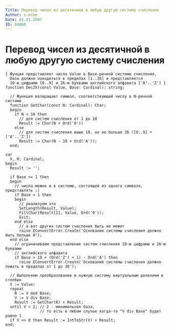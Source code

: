 ```yaml
---
Title: Перевод чисел из десятичной в любую другую систему счисления
Author: s-mike
Date: 01.01.2007
ID: 04060
---
```



Перевод чисел из десятичной в любую другую систему счисления
============================================================

    { Фунция представляет число Value в Base-ричной системе счисления,
      Base должно находиться в пределах [1..36] и представляется
      10-ю цифрами [0..9] и 26-ю буквами английского алфавита ['A'..'Z'] }
    function Dec2X(const Value, Base: Cardinal): string;
     
      // Функция возвращает символ, соответствующий числу в N-ричной системе
      function GetChar(const N: Cardinal): Char;
      begin
        if N < 10 then
          // для систем счисления от 1 до 10
          Result := Char(N + Ord('0'))
        else
          // для систем счисления выше 10, но не больше 36 ([0..9] + ['A'..'Z'])
          Result := Char(N - 10 + Ord('A'));
      end;
     
    var
      V, R: Cardinal;
    begin
      Result := '';
     
      if Base <= 1 then
      begin
        // числа можно и в системе, состоящей из одного символа, представлять ;)
        if Base = 1 then
        begin
          // реализуем это
          SetLength(Result, Value);
          FillChar(Result[1], Value, Ord('0'));
          Exit;
        end else
          // а вот других систем счисления быть не может
          raise EConvertError.Create('Основание системы счисления должно быть больше 0');
      end else
        // ограничиваем представление систем счисления 10-ю цифрами и 26-ю буквами
        // английского алфавита
        if Base > 10 + (Ord('Z') + 1) - Ord('A') then
          raise EConvertError.Create('Основание системы счисления должно лежать в пределах от 1 до 36');
     
      // Выполняем преобразование в нужную систему виртуальным делением в столбик
      V := Value;
      repeat
        R := V mod Base;
        V := V div Base;
        Result := GetChar(R) + Result;
      until V < 2; // 2 - минимальная база,
                   // то есть в любом случае когда-то "V div Base" будет равно 1
      if V <> 0 then Result := IntToStr(V) + Result;
    end;

